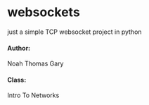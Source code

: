 # websockets
just a simple TCP websocket project in python

#### Author:

Noah Thomas Gary

#### Class:

Intro To Networks
